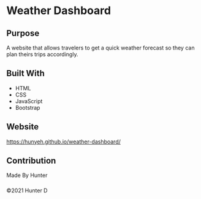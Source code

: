 # Weather Dashboard

## Purpose
A website that allows travelers to get a quick weather forecast so they can plan theirs trips accordingly.

## Built With
* HTML
* CSS
* JavaScript
* Bootstrap

## Website
https://hunyeh.github.io/weather-dashboard/

## Contribution
Made By Hunter

###

©️2021 Hunter D
